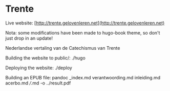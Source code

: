 # Trente

Live website: [http://trente.gelovenleren.net](http://trente.gelovenleren.net)

Nota: some modifications have been made to hugo-book theme, so don't just drop in an update!

Nederlandse vertaling van de Catechismus van Trente

Building the website to public/: ./hugo

Deploying the website: ./deploy

Building an EPUB file:  pandoc _index.md verantwoording.md inleiding.md acerbo.md */*.md -o ../result.pdf

